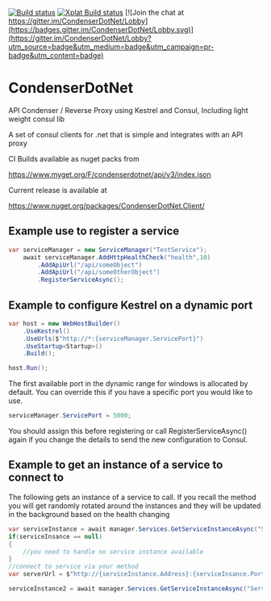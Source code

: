 [![Build status](https://ci.appveyor.com/api/projects/status/r2088yqbhp57cu66?svg=true)](https://ci.appveyor.com/project/Drawaes/condenserdotnet)
[![Xplat Build status](https://travis-ci.org/Drawaes/CondenserDotNet.svg?branch=master)](https://travis-ci.org/Drawaes/CondenserDotNet)
[![Join the chat at https://gitter.im/CondenserDotNet/Lobby](https://badges.gitter.im/CondenserDotNet/Lobby.svg)](https://gitter.im/CondenserDotNet/Lobby?utm_source=badge&utm_medium=badge&utm_campaign=pr-badge&utm_content=badge)

# CondenserDotNet

API Condenser / Reverse Proxy using Kestrel and Consul, Including light weight consul lib

A set of consul clients for .net that is simple and integrates with an API proxy

CI Builds available as nuget packs from 

https://www.myget.org/F/condenserdotnet/api/v3/index.json

Current release is available at

https://www.nuget.org/packages/CondenserDotNet.Client/

## Example use to register a service

``` csharp
var serviceManager = new ServiceManager("TestService");
    await serviceManager.AddHttpHealthCheck("health",10)
        .AddApiUrl("/api/someObject")
        .AddApiUrl("/api/someOtherObject")
        .RegisterServiceAsync();
```

## Example to configure Kestrel on a dynamic port

``` csharp
var host = new WebHostBuilder()
    .UseKestrel()
    .UseUrls($"http://*:{serviceManager.ServicePort}")
    .UseStartup<Startup>()
    .Build();

host.Run();
```

The first available port in the dynamic range for windows is allocated by default. You can override this if you have a specific port you would like to use.  

``` csharp
serviceManager.ServicePort = 5000;
```

You should assign this before registering or call RegisterServiceAsync() again if you change the details to send the new configuration to Consul.

## Example to get an instance of a service to connect to

The following gets an instance of a service to call. If you recall the method you will get randomly rotated around the instances and they will be updated in the background based on the health changing

``` csharp
var serviceInstance = await manager.Services.GetServiceInstanceAsync("ServiceLookup");
if(serviceInsance == null)
{
	//you need to handle no service instance available
}
//connect to service via your method
var serverUrl = $"http://{serviceInstance.Address}:{serviceInsance.Port}";

serviceInstance2 = await manager.Services.GetServiceInstanceAsync("ServiceLookup");
```